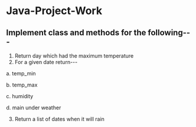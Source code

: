 # Java-Project-Work

## Implement class and methods for the following---
1. Return day which had the maximum temperature
2. For a given date return--- 

a. temp_min

b. temp_max

c. humidity

d. main under weather

3. Return a list of dates when it will rain  
